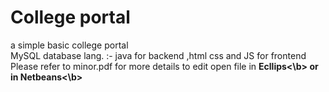 # College portal
 a simple basic college portal  
 MySQL database 
 lang. :- java for backend ,html css and JS for frontend 
 Please refer to minor.pdf for more details 
to edit open file in <b>Ecllips<\b> or in <b>Netbeans<\b> 
